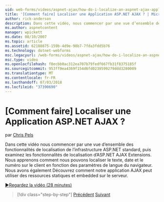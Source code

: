 ```yaml
---
uid: web-forms/videos/aspnet-ajax/how-do-i-localize-an-aspnet-ajax-application
title: '[Comment faire] Localiser une Application ASP.NET AJAX ? | Microsoft Docs'
author: rick-anderson
description: Dans cette vidéo, nous commencer par une vue d’ensemble des fonctionnalités de localisation de l’infrastructure ASP.NET standard et examinez les fonctionnalités de localisation de la...
ms.author: aspnetcontent
manager: wpickett
ms.date: 08/10/2007
ms.topic: article
ms.assetid: 62188875-159b-4d9e-98b7-7fda3fdd5b76
ms.technology: dotnet-webforms
msc.legacyurl: /web-forms/videos/aspnet-ajax/how-do-i-localize-an-aspnet-ajax-application
msc.type: video
ms.openlocfilehash: f8ecbb0ac312ea707b79fedf667fb31f8375185f
ms.sourcegitcommit: 953ff9ea4369f154d6fd0239599279ddd3280009
ms.translationtype: MT
ms.contentlocale: fr-FR
ms.lasthandoff: 07/03/2018
ms.locfileid: "37390690"
---
```

<a name="how-do-i-localize-an-aspnet-ajax-application"></a>[Comment faire] Localiser une Application ASP.NET AJAX ?
====================
par [Chris Pels](https://twitter.com/chrispels)

Dans cette vidéo nous commencer par une vue d’ensemble des fonctionnalités de localisation de l’infrastructure ASP.NET standard, puis examinez les fonctionnalités de localisation d’ASP.NET AJAX Extensions. Nous apprenons comment nous pouvons localiser le texte, date et le numéro sur le client en fonction des paramètres de langue du navigateur. Nous avons également Découvrez comment notre application AJAX peut utiliser des ressources statiques et embedded sur le serveur.

[&#9654;Regardez la vidéo (28 minutes)](https://channel9.msdn.com/Blogs/ASP-NET-Site-Videos/how-do-i-localize-an-aspnet-ajax-application)

> [!div class="step-by-step"]
> [Précédent](how-do-i-implement-the-persistent-communications-pattern-with-the-updatepanel.md)
> [Suivant](how-do-i-implement-the-persistent-communications-pattern-using-web-services.md)
